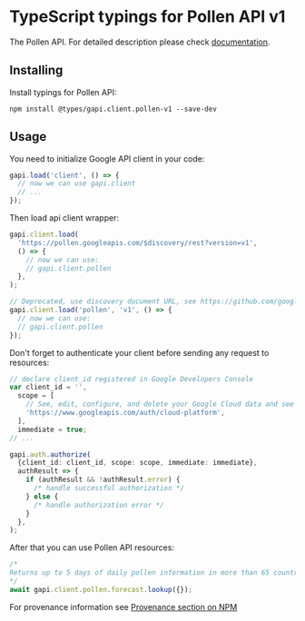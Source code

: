 # TypeScript typings for Pollen API v1

The Pollen API.
For detailed description please check [documentation](https://developers.google.com/maps/documentation/pollen).

## Installing

Install typings for Pollen API:

```
npm install @types/gapi.client.pollen-v1 --save-dev
```

## Usage

You need to initialize Google API client in your code:

```typescript
gapi.load('client', () => {
  // now we can use gapi.client
  // ...
});
```

Then load api client wrapper:

```typescript
gapi.client.load(
  'https://pollen.googleapis.com/$discovery/rest?version=v1',
  () => {
    // now we can use:
    // gapi.client.pollen
  },
);
```

```typescript
// Deprecated, use discovery document URL, see https://github.com/google/google-api-javascript-client/blob/master/docs/reference.md#----gapiclientloadname----version----callback--
gapi.client.load('pollen', 'v1', () => {
  // now we can use:
  // gapi.client.pollen
});
```

Don't forget to authenticate your client before sending any request to resources:

```typescript
// declare client_id registered in Google Developers Console
var client_id = '',
  scope = [
    // See, edit, configure, and delete your Google Cloud data and see the email address for your Google Account.
    'https://www.googleapis.com/auth/cloud-platform',
  ],
  immediate = true;
// ...

gapi.auth.authorize(
  {client_id: client_id, scope: scope, immediate: immediate},
  authResult => {
    if (authResult && !authResult.error) {
      /* handle successful authorization */
    } else {
      /* handle authorization error */
    }
  },
);
```

After that you can use Pollen API resources: <!-- TODO: make this work for multiple namespaces -->

```typescript
/*
Returns up to 5 days of daily pollen information in more than 65 countries, up to 1km resolution.
*/
await gapi.client.pollen.forecast.lookup({});
```

For provenance information see [Provenance section on NPM](https://www.npmjs.com/package/@maxim_mazurok/gapi.client.pollen-v1#Provenance:~:text=none-,Provenance,-Built%20and%20signed)
